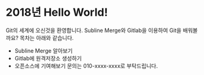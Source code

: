 # 2018년 Hello World!

Git의 세계에 오신것을 환영합니다.
Subline Merge와 Gitlab을 이용하여 Git을 배워볼까요?
목차는 아래와 같습니다.
- Subline Merge 알아보기
- Gitlab에 원격저장소 생성하기
- 오픈소스에 기여해보기
문의는 010-xxxx-xxxx로 부탁드립니다.